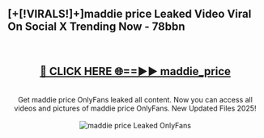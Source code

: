 <h2>[+[!VIRALS!]+]maddie price Leaked Video Viral On Social X Trending Now - 78bbn</h2>
<br>
<div align="center">
<h2><a href="https://libra.edu.pl?maddie_price" rel="nofollow">🔴 CLICK HERE 🌐==►► maddie_price</a></h2>
<br>
Get maddie price OnlyFans leaked all content. Now you can access all videos and pictures of maddie price OnlyFans. New Updated Files 2025!
<br>
<br>
<a href="https://libra.edu.pl?maddie_price" rel="nofollow" data-target="animated-image.originalLink"><img src="https://i.ibb.co.com/WyWwxjT/player-gif2.gif" alt="maddie price Leaked OnlyFans" style="max-width: 100%; display: inline-block;" data-target="animated-image.originalImage"></a>
</div>
<br>